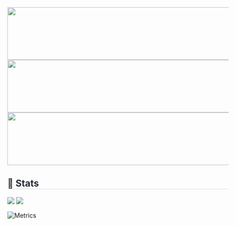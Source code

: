 <!--
<div align="center">
<a href="https://github.com/Ssamssamukja/gitanimals">
    <img src="https://render.gitanimals.org/lines/Ssamssamukja?pet-id=6" width="30%" height="100"/><img src="https://render.gitanimals.org/lines/Ssamssamukja?pet-id=5" width="30%" height="100"/><img src="https://render.gitanimals.org/lines/Ssamssamukja?pet-id=1" width="30%" height="100"/>
</div>
-->
<!--
<a href="https://github.com/Ssamssamukja/gitanimals">
  <img src="https://render.gitanimals.org/farms/Ssamssamukja"/>
</a>
-->
<a href="https://github.com/devxb/gitanimals">
  <img
    src="https://render.gitanimals.org/lines/Ssamssamukja?pet-id=650954672330504141"
    width="600"
    height="120"
  />
  <img
    src="https://render.gitanimals.org/lines/Ssamssamukja?pet-id=650965448889987231"
    width="600"
    height="120"
  />
    <img
    src="https://render.gitanimals.org/lines/Ssamssamukja?pet-id=650967281242994218"
    width="600"
    height="120"
  />

</a>
<div style="text-align: left;"> 
    <h2 style="border-bottom: 1px solid #d8dee4; color: #282d33;"> 🏅 Stats </h2> <div style="text-align: left;"> <img src="https://github-readme-stats.vercel.app/api?username=Ssamssamukja&bg_color=180,ffffff,00000000&title_color=000000&text_color=000000"
         /> <img src="https://github-readme-stats.vercel.app/api/top-langs/?username=Ssamssamukja&layout=compact&bg_color=180,ffffff,00000000&title_color=000000&text_color=000000"
           /> </div> 
</div>

![Metrics](/github-metrics.svg)
